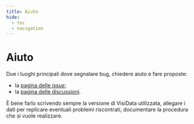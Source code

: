 ```yaml
---
title: Aiuto
hide:
  - toc
  - navigation
---
```


# Aiuto

Due i luoghi principali dove segnalare bug, chiedere aiuto e fare proposte:

- la [pagina delle *issue*](https://github.com/saulpw/visidata/issues);
- la [pagina delle discussioni](https://github.com/saulpw/visidata/discussions).

È bene farlo scrivendo sempre la versione di VisiData utilizzata, allegare i dati per replicare eventuali problemi riscontrati, documentare la procedura che si vuole realizzare.
